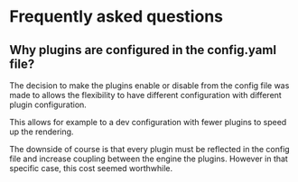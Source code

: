 # Frequently asked questions


## Why plugins are configured in the config.yaml file?

The decision to make the plugins enable or disable from the config file was made
to allows the flexibility to have different configuration with different plugin configuration.

This allows for example to a dev configuration with fewer plugins to speed up the rendering.

The downside of course is that every plugin must be reflected in the config file and increase
coupling between the engine the plugins. However in that specific case, this cost seemed worthwhile.
